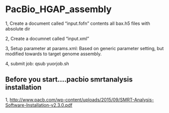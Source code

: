 # PacBio_HGAP_assembly

   1, Create a document called “input.fofn” contents all bax.h5 files with absolute dir
  
   2, Create a documnet called “input.xml”
  
   3, Setup parameter at params.xml: Based on generic parameter setting, but modified towards to target genome assembly.
  
   4, submit job: qsub yuorjob.sh 
   
   
 
 
 ## Before you start....pacbio smrtanalysis installation
   
   1, http://www.pacb.com/wp-content/uploads/2015/09/SMRT-Analysis-Software-Installation-v2.3.0.pdf
   

